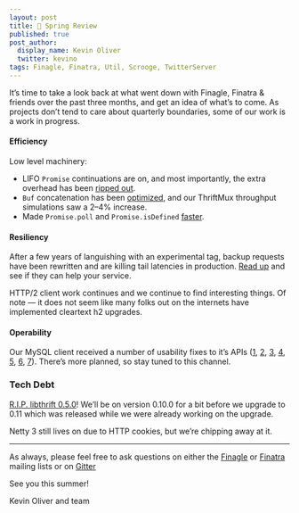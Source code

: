 ```yaml
---
layout: post
title: 🦋 Spring Review
published: true
post_author:
  display_name: Kevin Oliver
  twitter: kevino
tags: Finagle, Finatra, Util, Scrooge, TwitterServer
---
```


It’s time to take a look back at what went down with Finagle, Finatra & friends over the past three months, and get an idea of what’s to come. As projects don’t tend to care about quarterly boundaries, some of our work is a work in progress.

#### Efficiency

Low level machinery:
* LIFO `Promise` continuations are on, and most importantly, the extra overhead has been [ripped out](https://github.com/twitter/util/commit/bf47b55ff45a31bbd541f66257f2244df5c35f5b).
* `Buf` concatenation has been [optimized](https://github.com/twitter/util/commit/060a8d15bd5a3c9121e71ea3f9a1fb9974d4ab6f), and our ThriftMux throughput simulations saw a 2–4% increase.
* Made `Promise.poll` and `Promise.isDefined` [faster](https://github.com/twitter/util/commit/5197362634c6db982fdc0d181eed14cdd7090f4b).

#### Resiliency

After a few years of languishing with an experimental tag, backup requests have been rewritten and are killing tail latencies in production. [Read up](https://twitter.github.io/finagle/guide/MethodBuilder.html#backup-requests) and see if they can help your service.

HTTP/2 client work continues and we continue to find interesting things. Of note — it does not seem like many folks out on the internets have implemented cleartext h2 upgrades.

#### Operability

Our MySQL client received a number of usability fixes to it’s APIs ([1](https://github.com/twitter/finagle/commit/5a54f45da4b78f22ccc001164f7c3df5314b34ce), [2](https://github.com/twitter/finagle/commit/48f688d1b52ed51499eb3c693a4fe253a5b67100), [3](https://github.com/twitter/finagle/commit/d8e44b2dc4d4d5c7276c3daa2b937ce15a7321b9), [4](https://github.com/twitter/finagle/commit/f3676d3186fb5dddb4fc2a833c79094af5fb460e), [5](https://github.com/twitter/finagle/commit/ebde8ebe203a88b8cba481c39033dac3c71e02e9), [6](https://github.com/twitter/finagle/commit/c5bd6b975657782607ad33b73ea414661a54f544), [7](https://github.com/twitter/finagle/commit/f67978aaa48b7b65e20de787b0d84354cb5a968e)). There’s more planned, so stay tuned to this channel.

### Tech Debt

[R.I.P. libthrift 0.5.0](https://github.com/twitter/scrooge/commit/997f2464ca04998ce5b7a73c56c7667d1754a01b)! We’ll be on version 0.10.0 for a bit before we upgrade to 0.11 which was released while we were already working on the upgrade.

Netty 3 still lives on due to HTTP cookies, but we’re chipping away at it.

------------

As always, please feel free to ask questions on
either the [Finagle](https://groups.google.com/forum/#!forum/finaglers) or
[Finatra](https://groups.google.com/forum/#!forum/finatra-users) mailing lists or on [Gitter](https://gitter.im/twitter/finagle)


See you this summer!

Kevin Oliver and team